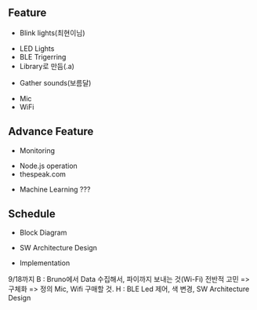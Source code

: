 Feature
-------

* Blink lights(최현이님)
 - LED Lights
 - BLE Trigerring
 - Library로 만듬(.a)

* Gather sounds(보름달)
 - Mic
 - WiFi

Advance Feature
---------------

* Monitoring
 - Node.js operation
 - thespeak.com

* Machine Learning
???

Schedule
--------
* Block Diagram

* SW Architecture Design

* Implementation

9/18까지
 B : Bruno에서 Data 수집해서, 파이까지 보내는 것(Wi-Fi)
      전반적 고민 => 구체화 => 정의
      Mic, Wifi 구매할 것.
 H : BLE Led 제어, 색 변경, SW Architecture Design

